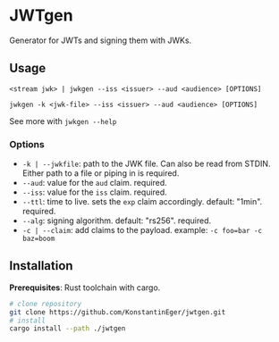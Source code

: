 # JWTgen

Generator for JWTs and signing them with JWKs.

## Usage

```
<stream jwk> | jwkgen --iss <issuer> --aud <audience> [OPTIONS]

jwkgen -k <jwk-file> --iss <issuer> --aud <audience> [OPTIONS]
```

See more with `jwkgen --help`

### Options

- `-k | --jwkfile`: path to the JWK file. Can also be read from STDIN. Either path to a file or piping in is required.
- `--aud`: value for the `aud` claim. required.
- `--iss`: value for the `iss` claim. required.
- `--ttl`: time to live. sets the `exp` claim accordingly. default: "1min". required.
- `--alg`: signing algorithm. default: "rs256". required.
- `-c | --claim`: add claims to the payload. example: `-c foo=bar -c baz=boom`

## Installation

**Prerequisites**: Rust toolchain with cargo.

```sh
# clone repository
git clone https://github.com/KonstantinEger/jwtgen.git
# install
cargo install --path ./jwtgen
```

